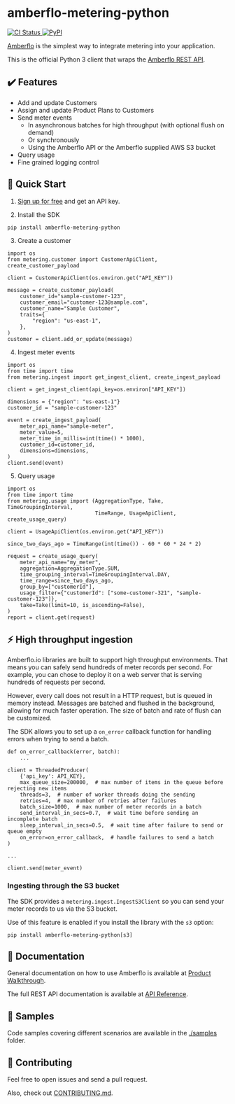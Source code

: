 # amberflo-metering-python

<p>
    <a href="https://github.com/amberflo/metering-python/actions">
        <img alt="CI Status" src="https://github.com/amberflo/metering-python/actions/workflows/tests.yml/badge.svg?branch=part-5-reorganize-tests-samples">
    </a>
    <a href="https://pypi.org/project/amberflo-metering-python/">
        <img alt="PyPI" src="https://img.shields.io/pypi/v/amberflo-metering-python">
    </a>
</p>

[Amberflo](https://amberflo.io) is the simplest way to integrate metering into your application.

This is the official Python 3 client that wraps the [Amberflo REST API](https://docs.amberflo.io/docs).

## :heavy_check_mark: Features

- Add and update Customers
- Assign and update Product Plans to Customers
- Send meter events
    - In asynchronous batches for high throughput (with optional flush on demand)
    - Or synchronously
    - Using the Amberflo API or the Amberflo supplied AWS S3 bucket
- Query usage
- Fine grained logging control

## :rocket: Quick Start

1. [Sign up for free](https://ui.amberflo.io/) and get an API key.

2. Install the SDK

```
pip install amberflo-metering-python
```

3. Create a customer

```python3
import os
from metering.customer import CustomerApiClient, create_customer_payload

client = CustomerApiClient(os.environ.get("API_KEY"))

message = create_customer_payload(
    customer_id="sample-customer-123",
    customer_email="customer-123@sample.com",
    customer_name="Sample Customer",
    traits={
        "region": "us-east-1",
    },
)
customer = client.add_or_update(message)
```

4. Ingest meter events

```python3
import os
from time import time
from metering.ingest import get_ingest_client, create_ingest_payload

client = get_ingest_client(api_key=os.environ["API_KEY"])

dimensions = {"region": "us-east-1"}
customer_id = "sample-customer-123"

event = create_ingest_payload(
    meter_api_name="sample-meter",
    meter_value=5,
    meter_time_in_millis=int(time() * 1000),
    customer_id=customer_id,
    dimensions=dimensions,
)
client.send(event)
```

5. Query usage

```python3
import os
from time import time
from metering.usage import (AggregationType, Take, TimeGroupingInterval,
                            TimeRange, UsageApiClient, create_usage_query)

client = UsageApiClient(os.environ.get("API_KEY"))

since_two_days_ago = TimeRange(int(time()) - 60 * 60 * 24 * 2)

request = create_usage_query(
    meter_api_name="my_meter",
    aggregation=AggregationType.SUM,
    time_grouping_interval=TimeGroupingInterval.DAY,
    time_range=since_two_days_ago,
    group_by=["customerId"],
    usage_filter={"customerId": ["some-customer-321", "sample-customer-123"]},
    take=Take(limit=10, is_ascending=False),
)
report = client.get(request)
```

## :zap: High throughput ingestion

Amberflo.io libraries are built to support high throughput environments. That
means you can safely send hundreds of meter records per second. For example,
you can chose to deploy it on a web server that is serving hundreds of requests
per second.

However, every call does not result in a HTTP request, but is queued in memory
instead. Messages are batched and flushed in the background, allowing for much
faster operation. The size of batch and rate of flush can be customized.

The SDK allows you to set up a `on_error` callback function for handling errors
when trying to send a batch.

```python3
def on_error_callback(error, batch):
    ...

client = ThreadedProducer(
    {'api_key': API_KEY},
    max_queue_size=200000,  # max number of items in the queue before rejecting new items
    threads=3,  # number of worker threads doing the sending
    retries=4,  # max number of retries after failures
    batch_size=1000,  # max number of meter records in a batch
    send_interval_in_secs=0.7,  # wait time before sending an incomplete batch
    sleep_interval_in_secs=0.5,  # wait time after failure to send or queue empty
    on_error=on_error_callback,  # handle failures to send a batch
)

...

client.send(meter_event)
```

### Ingesting through the S3 bucket

The SDK provides a `metering.ingest.IngestS3Client` so you can send your meter
records to us via the S3 bucket.

Use of this feature is enabled if you install the library with the `s3` option:
```
pip install amberflo-metering-python[s3]
```

## :book: Documentation

General documentation on how to use Amberflo is available at [Product Walkthrough](https://docs.amberflo.io/docs/product-walkthrough).

The full REST API documentation is available at [API Reference](https://docs.amberflo.io/reference).

## :scroll: Samples

Code samples covering different scenarios are available in the [./samples](https://github.com/amberflo/metering-python/blob/main/samples/README.md) folder.

## :construction_worker: Contributing

Feel free to open issues and send a pull request.

Also, check out [CONTRIBUTING.md](https://github.com/amberflo/metering-python/blob/main/CONTRIBUTING.md).
